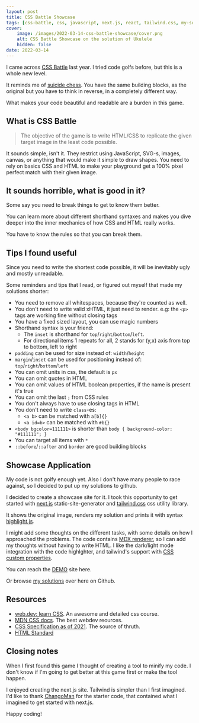 ```yaml
---
layout: post
title: CSS Battle Showcase
tags: [css-battle, css, javascript, next.js, react, tailwind.css, my-solution]
cover:
    image: /images/2022-03-14-css-battle-showcase/cover.png
    alt: CSS Battle Showcase on the solution of Ukulele
    hidden: false
date: 2022-03-14
---
```


I came across [CSS Battle](https://cssbattle.dev) last year. I tried code golfs before, but this is a whole new level.

<!--more-->

It reminds me of [suicide chess](https://en.wikipedia.org/wiki/Losing_chess).
You have the same building blocks, as the original but you have to think in reverse,
in a completely different way.

What makes your code beautiful and readable are a burden in this game.

## What is CSS Battle

>The objective of the game is to write HTML/CSS to replicate the given target image in the least code possible.

It sounds simple, isn't it. They restrict using JavaScript, SVG-s, images, canvas,
or anything that would make it simple to draw shapes.
You need to rely on basics CSS and HTML to make your playground get a 100% pixel perfect match with their given image.

## It sounds horrible, what is good in it?

Some say you need to break things to get to know them better.

You can learn more about different shorthand syntaxes and makes you
dive deeper into the inner mechanics of how CSS and HTML really works.

You have to know the rules so that you can break them.

## Tips I found useful

Since you need to write the shortest code possible, it will be inevitably ugly and mostly unreadable.

Some reminders and tips that I read, or figured out myself that made my solutions shorter:

- You need to remove all whitespaces, because they're counted as well.
- You don't need to write valid xHTML, it just need to render. e.g: the `<p>` tags are working fine without closing tags
- You have a fixed sized layout, you can use magic numbers
- Shorthand syntax is your friend:
  - The `inset` is shorthand for `top`/`right`/`bottom`/`left`.
  - For directional items 1 repeats for all, 2 stands for (y,x) axis from top to bottom, left to right
- `padding` can be used for size instead of: `width`/`height`
- `margin`/`inset` can be used for positioning instead of: `top`/`right`/`bottom`/`left`
- You can omit units in css, the default is `px`
- You can omit quotes in HTML
- You can omit values of HTML boolean properties, if the name is present it's true
- You can omit the last `;` from CSS rules
- You don't always have to use closing tags in HTML
- You don't need to write `class`-es:
  - `<a b>` can be matched with `a[b]{}`
  - `<a id=b>` can be matched with `#b{}`
- `<body bgcolor=111111>` is shorter than `body { background-color: "#111111"; }`
- You can target all items with `*`
- `::before`/`::after` and `border` are good building blocks

## Showcase Application

My code is not golfy enough yet. Also I don't have many people to race against, so I decided to put up my solutions to github.

I decided to create a showcase site for it. I took this opportunity to get started with [next.js](https://nextjs.org/) static-site-generator and [tailwind.css](https://tailwindcss.com/) css utility library.

It shows the original image, renders my solution and prints it with syntax [highlight.js](https://highlightjs.org/).

I might add some thoughts on the different tasks, with some details on how I approached the problems.
The code contains [MDX renderer](https://nextjs.org/docs/advanced-features/using-mdx),
so I can add my thoughts without having to write HTML.
I like the dark/light mode integration with the code highlghter, and tailwind's support with
[CSS custom properties](https://developer.mozilla.org/en-US/docs/Web/CSS/Using_CSS_custom_properties).

You can reach the [DEMO](https://budavariam.github.io/css-battle-showcase/) site here.

Or browse [my solutions](https://github.com/budavariam/css-battle-showcase/tree/main/public/solutions) over here on Github.

## Resources

- [web.dev: learn CSS](https://web.dev/learn/css/). An awesome and detailed css course.
- [MDN CSS docs](https://developer.mozilla.org/en-US/docs/Web/CSS). The best webdev reources.
- [CSS Specification as of 2021](https://www.w3.org/TR/css-2021/). The source of thruth.
- [HTML Standard](https://html.spec.whatwg.org) 

## Closing notes

When I first found this game I thought of creating a tool to minify my code.
I don't know if I'm going to get better at this game first or make the tool happen.

I enjoyed creating the next.js site. Tailwind is simpler than I first imagined.
I'd like to thank [ChangoMan](https://github.com/ChangoMan/nextjs-typescript-mdx-blog)
for the starter code, that contained what I imagined to get started with next.js.

Happy coding!
